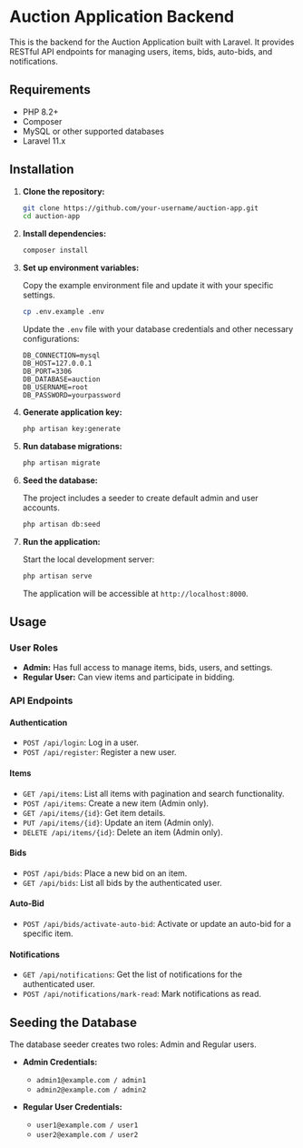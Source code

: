 # Auction Application Backend

This is the backend for the Auction Application built with Laravel. It provides RESTful API endpoints for managing users, items, bids, auto-bids, and notifications.

## Requirements

- PHP 8.2+
- Composer
- MySQL or other supported databases
- Laravel 11.x

## Installation

1. **Clone the repository:**

    ```bash
    git clone https://github.com/your-username/auction-app.git
    cd auction-app
    ```

2. **Install dependencies:**

    ```bash
    composer install
    ```

3. **Set up environment variables:**

    Copy the example environment file and update it with your specific settings.

    ```bash
    cp .env.example .env
    ```

    Update the `.env` file with your database credentials and other necessary configurations:

    ```env
    DB_CONNECTION=mysql
    DB_HOST=127.0.0.1
    DB_PORT=3306
    DB_DATABASE=auction
    DB_USERNAME=root
    DB_PASSWORD=yourpassword
    ```

4. **Generate application key:**

    ```bash
    php artisan key:generate
    ```

5. **Run database migrations:**

    ```bash
    php artisan migrate
    ```

6. **Seed the database:**

    The project includes a seeder to create default admin and user accounts.

    ```bash
    php artisan db:seed
    ```

7. **Run the application:**

    Start the local development server:

    ```bash
    php artisan serve
    ```

    The application will be accessible at `http://localhost:8000`.

## Usage

### User Roles

- **Admin:** Has full access to manage items, bids, users, and settings.
- **Regular User:** Can view items and participate in bidding.

### API Endpoints

#### Authentication

- `POST /api/login`: Log in a user.
- `POST /api/register`: Register a new user.

#### Items

- `GET /api/items`: List all items with pagination and search functionality.
- `POST /api/items`: Create a new item (Admin only).
- `GET /api/items/{id}`: Get item details.
- `PUT /api/items/{id}`: Update an item (Admin only).
- `DELETE /api/items/{id}`: Delete an item (Admin only).

#### Bids

- `POST /api/bids`: Place a new bid on an item.
- `GET /api/bids`: List all bids by the authenticated user.

#### Auto-Bid

- `POST /api/bids/activate-auto-bid`: Activate or update an auto-bid for a specific item.

#### Notifications

- `GET /api/notifications`: Get the list of notifications for the authenticated user.
- `POST /api/notifications/mark-read`: Mark notifications as read.

## Seeding the Database

The database seeder creates two roles: Admin and Regular users.

- **Admin Credentials:**
  - `admin1@example.com / admin1`
  - `admin2@example.com / admin2`

- **Regular User Credentials:**
  - `user1@example.com / user1`
  - `user2@example.com / user2`

